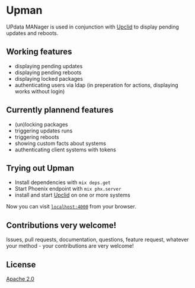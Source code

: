 # Upman

UPdata MANager is used in conjunction with [Upclid](https://github.com/flat235/upclid) to display pending updates and reboots.

## Working features
 - displaying pending updates
 - displaying pending reboots
 - displaying locked packages
 - authenticating users via ldap (in preperation for actions, displaying works without login)

## Currently plannend features
 - (un)locking packages
 - triggering updates runs
 - triggering reboots
 - showing custom facts about systems
 - authenticating client systems with tokens
 
## Trying out Upman

  * Install dependencies with `mix deps.get`
  * Start Phoenix endpoint with `mix phx.server`
  * install and start [Upclid](https://github.com/flat235/upclid) on one or more systems

Now you can visit [`localhost:4000`](http://localhost:4000) from your browser.

## Contributions very welcome!
Issues, pull requests, documentation, questions, feature request, whatever your method - your contributions are very welcome!

## License
[Apache 2.0](LICENSE)
